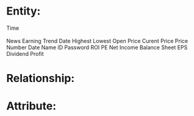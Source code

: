 
# Entity:
Time<br/>  
News 
Earning
Trend
Date
Highest
Lowest
Open Price
Curent Price
Price 
Number
Date
Name
ID
Password
ROI
PE
Net Income
Balance Sheet
EPS
Dividend
Profit

# Relationship:


# Attribute:
